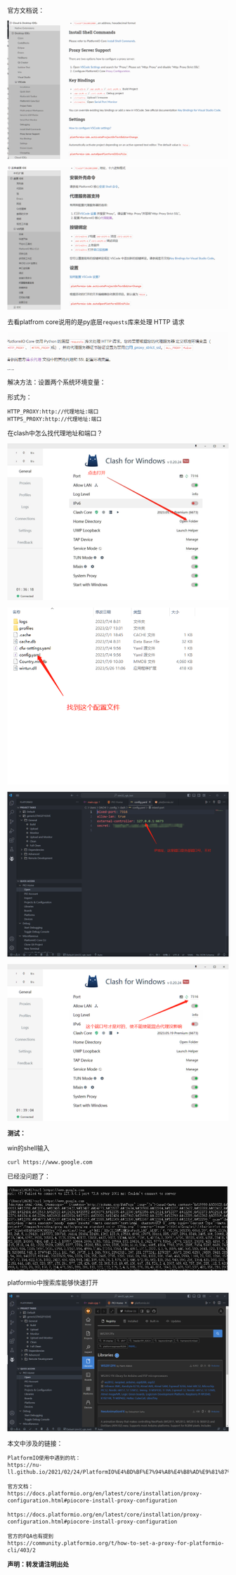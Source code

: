 官方文档说：

![image-20230704100140626](%E6%80%8E%E4%B9%88%E5%8E%BB%E8%A7%A3%E5%86%B3platformio%E5%9C%A8vs%E4%B8%AD%E7%BD%91%E7%BB%9C%E8%AE%BF%E9%97%AE%E6%85%A2%E7%9A%84%E9%97%AE%E9%A2%98.assets/image-20230704100140626.png)

![image-20230704100150470](%E6%80%8E%E4%B9%88%E5%8E%BB%E8%A7%A3%E5%86%B3platformio%E5%9C%A8vs%E4%B8%AD%E7%BD%91%E7%BB%9C%E8%AE%BF%E9%97%AE%E6%85%A2%E7%9A%84%E9%97%AE%E9%A2%98.assets/image-20230704100150470.png)

去看platfrom core说用的是py底层`requests`库来处理 HTTP 请求

![image-20230704100332645](%E6%80%8E%E4%B9%88%E5%8E%BB%E8%A7%A3%E5%86%B3platformio%E5%9C%A8vs%E4%B8%AD%E7%BD%91%E7%BB%9C%E8%AE%BF%E9%97%AE%E6%85%A2%E7%9A%84%E9%97%AE%E9%A2%98.assets/image-20230704100332645.png)

解决方法：设置两个系统环境变量：

形式为：

```
HTTP_PROXY:http://代理地址:端口
HTTPS_PROXY:http://代理地址:端口
```

在clash中怎么找代理地址和端口？

![image-20230704100849863](%E6%80%8E%E4%B9%88%E5%8E%BB%E8%A7%A3%E5%86%B3platformio%E5%9C%A8vs%E4%B8%AD%E7%BD%91%E7%BB%9C%E8%AE%BF%E9%97%AE%E6%85%A2%E7%9A%84%E9%97%AE%E9%A2%98.assets/image-20230704100849863.png)

![image-20230704100939582](%E6%80%8E%E4%B9%88%E5%8E%BB%E8%A7%A3%E5%86%B3platformio%E5%9C%A8vs%E4%B8%AD%E7%BD%91%E7%BB%9C%E8%AE%BF%E9%97%AE%E6%85%A2%E7%9A%84%E9%97%AE%E9%A2%98.assets/image-20230704100939582.png)

![image-20230704101520292](%E6%80%8E%E4%B9%88%E5%8E%BB%E8%A7%A3%E5%86%B3platformio%E5%9C%A8vs%E4%B8%AD%E7%BD%91%E7%BB%9C%E8%AE%BF%E9%97%AE%E6%85%A2%E7%9A%84%E9%97%AE%E9%A2%98.assets/image-20230704101520292.png)

![image-20230704101143456](%E6%80%8E%E4%B9%88%E5%8E%BB%E8%A7%A3%E5%86%B3platformio%E5%9C%A8vs%E4%B8%AD%E7%BD%91%E7%BB%9C%E8%AE%BF%E9%97%AE%E6%85%A2%E7%9A%84%E9%97%AE%E9%A2%98.assets/image-20230704101143456.png)

**测试：**

win的shell输入

```
curl https://www.google.com
```

已经没问题了：

![image-20230704101252290](%E6%80%8E%E4%B9%88%E5%8E%BB%E8%A7%A3%E5%86%B3platformio%E5%9C%A8vs%E4%B8%AD%E7%BD%91%E7%BB%9C%E8%AE%BF%E9%97%AE%E6%85%A2%E7%9A%84%E9%97%AE%E9%A2%98.assets/image-20230704101252290.png)

platformio中搜索库能够快速打开

![image-20230704101817914](%E6%80%8E%E4%B9%88%E5%8E%BB%E8%A7%A3%E5%86%B3platformio%E5%9C%A8vs%E4%B8%AD%E7%BD%91%E7%BB%9C%E8%AE%BF%E9%97%AE%E6%85%A2%E7%9A%84%E9%97%AE%E9%A2%98.assets/image-20230704101817914.png)





本文中涉及的链接：

```
PlatformIO使用中遇到的坑：
https://nu-ll.github.io/2021/02/24/PlatformIO%E4%BD%BF%E7%94%A8%E4%B8%AD%E9%81%87%E5%88%B0%E7%9A%84%E5%9D%91/

官方文档：
https://docs.platformio.org/en/latest/core/installation/proxy-configuration.html#piocore-install-proxy-configuration	

https://docs.platformio.org/en/latest/core/installation/proxy-configuration.html#piocore-install-proxy-configuration

官方的FQA也有提到
https://community.platformio.org/t/how-to-set-a-proxy-for-platformio-cli/403/2
```







**声明：转发请注明出处**
